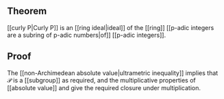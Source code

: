 ## Theorem
[[curly P|Curly P]] is an [[ring ideal|ideal]] of the [[ring]] [[p-adic integers are a subring of p-adic numbers|of]] [[p-adic integers]].
## Proof
The [[non-Archimedean absolute value|ultrametric inequality]] implies that $\mathcal P$ is a [[subgroup]] as required, and the multiplicative properties of [[absolute value]] and give the required closure under multiplication.